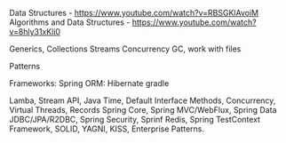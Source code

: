 Data Structures - https://www.youtube.com/watch?v=RBSGKlAvoiM
Algorithms and Data Structures - https://www.youtube.com/watch?v=8hly31xKli0


Generics,
Collections
Streams
Concurrency
GC,
work with files 

Patterns

Frameworks: Spring
ORM: Hibernate
gradle

Lamba, Stream API, Java Time, Default Interface Methods, Concurrency, Virtual Threads, Records
Spring Core, Spring MVC/WebFlux, Spring Data JDBC/JPA/R2DBC, Spring Security, Sprinf Redis, Spring TestContext Framework,
SOLID, YAGNI, KISS, Enterprise Patterns.
